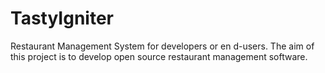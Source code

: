 TastyIgniter
============
Restaurant Management System for developers or en
d-users. The aim of this project is to develop open source restaurant management software.
